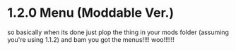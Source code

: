 # 1.2.0 Menu (Moddable Ver.)
so basically when its done just plop the thing in your mods folder (assuming you're using 1.1.2) and bam you got the menus!!!! woo!!!!!!
